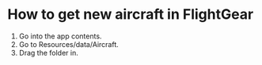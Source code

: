 # How to get new aircraft in FlightGear

1. Go into the app contents.
2. Go to Resources/data/Aircraft.
3. Drag the folder in.
